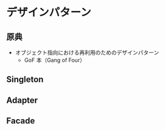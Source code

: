 # デザインパターン

## 原典

- オブジェクト指向における再利用のためのデザインパターン
  - GoF 本（Gang of Four）

## Singleton

## Adapter

## Facade
